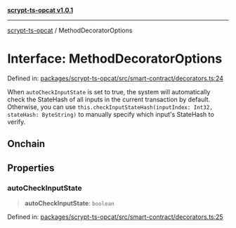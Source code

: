 [**scrypt-ts-opcat v1.0.1**](../README.md)

***

[scrypt-ts-opcat](../README.md) / MethodDecoratorOptions

# Interface: MethodDecoratorOptions

Defined in: [packages/scrypt-ts-opcat/src/smart-contract/decorators.ts:24](https://github.com/OPCAT-Labs/ts-tools/blob/e67b8657b34dbf57f8a4f9bdf87cdc2742db16bb/packages/scrypt-ts-opcat/src/smart-contract/decorators.ts#L24)

When `autoCheckInputState` is set to true, the system will automatically check the StateHash of all inputs
in the current transaction by default.  Otherwise, you can use `this.checkInputStateHash(inputIndex: Int32, stateHash: ByteString)`
to manually specify which input's StateHash to verify.

## Onchain

## Properties

### autoCheckInputState

> **autoCheckInputState**: `boolean`

Defined in: [packages/scrypt-ts-opcat/src/smart-contract/decorators.ts:25](https://github.com/OPCAT-Labs/ts-tools/blob/e67b8657b34dbf57f8a4f9bdf87cdc2742db16bb/packages/scrypt-ts-opcat/src/smart-contract/decorators.ts#L25)
